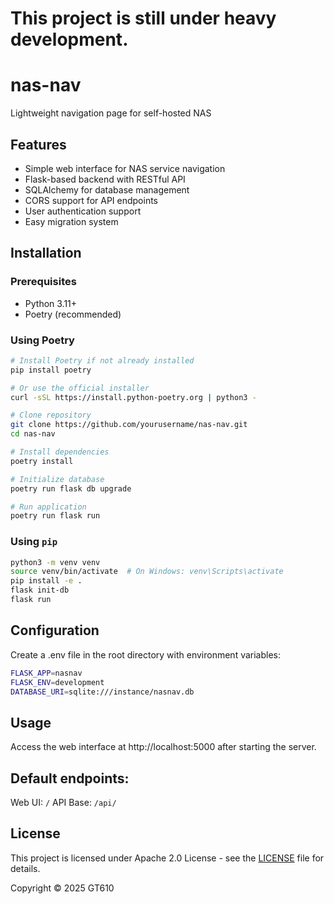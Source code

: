# This project is still **under heavy development**.

# nas-nav
Lightweight navigation page for self-hosted NAS

## Features

- Simple web interface for NAS service navigation
- Flask-based backend with RESTful API
- SQLAlchemy for database management
- CORS support for API endpoints
- User authentication support
- Easy migration system

## Installation

### Prerequisites
- Python 3.11+
- Poetry (recommended)

### Using Poetry
```bash
# Install Poetry if not already installed
pip install poetry

# Or use the official installer
curl -sSL https://install.python-poetry.org | python3 -

# Clone repository
git clone https://github.com/yourusername/nas-nav.git
cd nas-nav

# Install dependencies
poetry install

# Initialize database
poetry run flask db upgrade

# Run application
poetry run flask run
```
### Using `pip`
```bash
python3 -m venv venv
source venv/bin/activate  # On Windows: venv\Scripts\activate
pip install -e .
flask init-db
flask run
```

## Configuration
Create a .env file in the root directory with environment variables:

```bash
FLASK_APP=nasnav
FLASK_ENV=development
DATABASE_URI=sqlite:///instance/nasnav.db
```

## Usage
Access the web interface at http://localhost:5000 after starting the server.

## Default endpoints:
Web UI: `/`
API Base: `/api/`

## License
This project is licensed under Apache 2.0 License - see the [LICENSE](LICENSE) file for details.

Copyright © 2025 GT610

